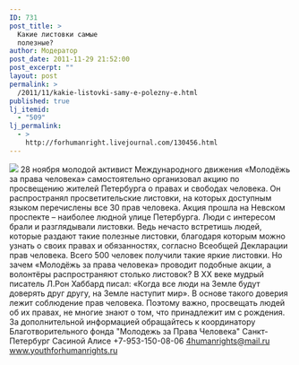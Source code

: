 ```yaml
---
ID: 731
post_title: >
  Какие листовки самые
  полезные?
author: Модератор
post_date: 2011-11-29 21:52:00
post_excerpt: ""
layout: post
permalink: >
  /2011/11/kakie-listovki-samy-e-polezny-e.html
published: true
lj_itemid:
  - "509"
lj_permalink:
  - >
    http://forhumanright.livejournal.com/130456.html
---
```

<img src="http://cs5338.vk.com/u132145096/132409092/x_5b26039f.jpg" /> 28 ноября молодой активист Международного движения «Молодёжь за права человека» самостоятельно организовал акцию по просвещению жителей Петербурга о правах и свободах человека. Он распространял просветительские листовки, на которых доступным языком перечислены все 30 прав человека. 
Акция прошла на Невском проспекте – наиболее людной улице Петербурга. Люди с интересом брали и разглядывали листовки. Ведь нечасто встретишь людей, которые раздают такие полезные листовки, благодаря которым можно узнать о своих правах и обязанностях, согласно Всеобщей Декларации прав человека. Всего 500 человек получили такие яркие листовки.
Но зачем «Молодёжь за права человека» проводит подобные акции, а волонтёры распространяют столько листовок? В ХХ веке мудрый писатель Л.Рон Хаббард писал: «Когда все люди на Земле будут доверять друг другу, на Земле наступит мир». В основе такого доверия лежит соблюдение прав человека. Поэтому важно, просвещать людей об их правах, не многие знают о том, что принадлежит им с рождения. 
За дополнительной информацией обращайтесь к координатору
Благотворительного фонда
"Молодежь за Права Человека" Санкт-Петербург 
Сасиной Алисе 
+7-953-150-08-06 
4humanrights@mail.ru
www.youthforhumanrights.ru